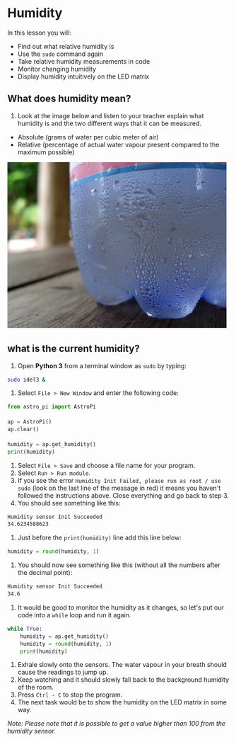 # Humidity

In this lesson you will:

- Find out what relative humidity is
- Use the `sudo` command again
- Take relative humidity measurements in code
- Monitor changing humidity
- Display humidity intuitively on the LED matrix

## What does humidity mean?

1. Look at the image below and listen to your teacher explain what humidity is and the two different ways that it can be measured.

  - Absolute (grams of water per cubic meter of air)
  - Relative (percentage of actual water vapour present compared to the maximum possible)

  ![](images/condensation.jpg)

## what is the current humidity?
1. Open **Python 3** from a terminal window as `sudo` by typing:
  
  ```bash
  sudo idel3 &
  ```
1. Select `File > New Window` and enter the following code:

  ```python
  from astro_pi import AstroPi
  
  ap = AstroPi()
  ap.clear()
  
  humidity = ap.get_humidity()
  print(humidity)
  ```

1. Select `File > Save` and choose a file name for your program.
1. Select `Run > Run module`.
1. If you see the error `Humidity Init Failed, please run as root / use sudo` (look on the last line of the message in red) it means you haven't followed the instructions above. Close everything and go back to step 3.
1. You should see something like this:

  ```bash
  Humidity sensor Init Succeeded
  34.6234588623
  ```

1. Just before the `print(humidity)` line add this line below:

  ```python
  humidity = round(humidity, 1)
  ```

1. You should now see something like this (without all the numbers after the decimal point):

  ```bash
  Humidity sensor Init Succeeded
  34.6
  ```
1. It would be good to monitor the humidity as it changes, so let's put our code into a `while` loop and run it again.

  ```python
  while True:
      humidity = ap.get_humidity()
      humidity = round(humidity, 1)
      print(humidity)
  ```
1. Exhale slowly onto the sensors. The water vapour in your breath should cause the readings to jump up.
1. Keep watching and it should slowly fall back to the background humidity of the room.
1. Press `Ctrl - C` to stop the program.
1. The next task would be to show the humidity on the LED matrix in some way. 

*Note: Please note that it is possible to get a value higher than 100 from the humidity sensor.*
